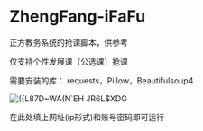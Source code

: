 # ZhengFang-iFaFu
正方教务系统的抢课脚本，供参考

仅支持个性发展课（公选课）抢课

需要安装的库：
requests，Pillow，Beautifulsoup4

![({L87D~WA(N`EH JR6L$XDG](https://user-images.githubusercontent.com/73115010/128710654-b74537e0-d065-4e84-b658-df6d5ef606d1.png)

在此处填上网址(ip形式)和账号密码即可运行
